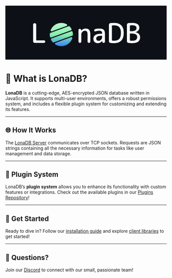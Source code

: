 ![Lona Banner](https://github.com/Lona-Development/.github/blob/main/profile/banner.png?raw=true)

# 💙 What is LonaDB?

**LonaDB** is a cutting-edge, AES-encrypted JSON database written in JavaScript. It supports multi-user environments, offers a robust permissions system, and includes a flexible plugin system for customizing and extending its features.

---

## 🌐 How It Works

The [LonaDB Server](https://github.com/Lona-Development/Server) communicates over TCP sockets. Requests are JSON strings containing all the necessary information for tasks like user management and data storage.

---

## 🧩 Plugin System

LonaDB’s **plugin system** allows you to enhance its functionality with custom features or integrations. Check out the available plugins in our [Plugins Repository](https://github.com/Lona-Development/Plugins)!

---

## 🎉 Get Started

Ready to dive in? Follow our [installation guide](https://docs.lona-development.org/guide/install.html) and explore [client libraries](https://docs.lona-development.org/guide/clients.html) to get started!

---

## 💬 Questions?

Join our [Discord](https://discord.gg/tBWVGQt8sP) to connect with our small, passionate team!
